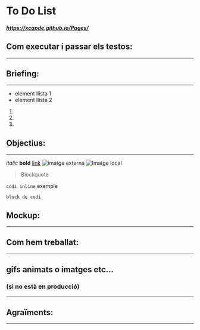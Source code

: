 # To Do List

##### https://xcapde.github.io/Pages/

## Com executar i passar els testos:
---

## Briefing:
---
- element llista 1
- element llista 2
1.
2.
3.

## Objectius:
___
*italic*
**bold**
[link](http...)
![imatge externa](http..)
![Imatge local](/path/to/img.jpg "Prova")
>Blockquote
>
`codi inline` exemple
```
block de codi
```



## Mockup:
___

## Com hem treballat:
---

## gifs animats o imatges etc... 
### (si no està en producció)
___

## Agraïments:
___